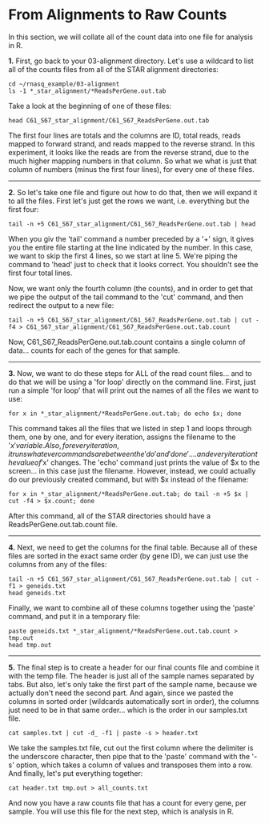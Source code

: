 From Alignments to Raw Counts
==============================

In this section, we will collate all of the count data into one file for analysis in R.

**1\.** First, go back to your 03-alignment directory. Let's use a wildcard to list all of the counts files from all of the STAR alignment directories:

    cd ~/rnasq_example/03-alignment
    ls -1 *_star_alignment/*ReadsPerGene.out.tab

Take a look at the beginning of one of these files:

    head C61_S67_star_alignment/C61_S67_ReadsPerGene.out.tab

The first four lines are totals and the columns are ID, total reads, reads mapped to forward strand, and reads mapped to the reverse strand. In this experiment, it looks like the reads are from the reverse strand, due to the much higher mapping numbers in that column. So what we what is just that column of numbers (minus the first four lines), for every one of these files.

---

**2\.** So let's take one file and figure out how to do that, then we will expand it to all the files. First let's just get the rows we want, i.e. everything but the first four:

    tail -n +5 C61_S67_star_alignment/C61_S67_ReadsPerGene.out.tab | head

When you giv the 'tail' command a number preceded by a '+' sign, it gives you the entire file starting at the line indicated by the number. In this case, we want to skip the first 4 lines, so we start at line 5. We're piping the command to 'head' just to check that it looks correct. You shouldn't see the first four total lines.

Now, we want only the fourth column (the counts), and in order to get that we pipe the output of the tail command to the 'cut' command, and then redirect the output to a new file:

    tail -n +5 C61_S67_star_alignment/C61_S67_ReadsPerGene.out.tab | cut -f4 > C61_S67_star_alignment/C61_S67_ReadsPerGene.out.tab.count

Now, C61_S67_ReadsPerGene.out.tab.count contains a single column of data... counts for each of the genes for that sample.

---

**3\.** Now, we want to do these steps for ALL of the read count files... and to do that we will be using a 'for loop' directly on the command line. First, just run a simple 'for loop' that will print out the names of all the files we want to use:

    for x in *_star_alignment/*ReadsPerGene.out.tab; do echo $x; done

This command takes all the files that we listed in step 1 and loops through them, one by one, and for every iteration, assigns the filename to the '$x' variable. Also, for every iteration, it runs whatever commands are between the 'do' and 'done'.... and every iteration the value of '$x' changes. The 'echo' command just prints the value of $x to the screen... in this case just the filename. However, instead, we could actually do our previously created command, but with $x instead of the filename:

    for x in *_star_alignment/*ReadsPerGene.out.tab; do tail -n +5 $x | cut -f4 > $x.count; done

After this command, all of the STAR directories should have a ReadsPerGene.out.tab.count file.

---

**4\.** Next, we need to get the columns for the final table. Because all of these files are sorted in the exact same order (by gene ID), we can just use the columns from any of the files:

    tail -n +5 C61_S67_star_alignment/C61_S67_ReadsPerGene.out.tab | cut -f1 > geneids.txt
    head geneids.txt

Finally, we want to combine all of these columns together using the 'paste' command, and put it in a temporary file:

    paste geneids.txt *_star_alignment/*ReadsPerGene.out.tab.count > tmp.out
    head tmp.out

---

**5\.** The final step is to create a header for our final counts file and combine it with the temp file. The header is just all of the sample names separated by tabs. But also, let's only take the first part of the sample name, because we actually don't need the second part. And again, since we pasted the columns in sorted order (wildcards automatically sort in order), the columns just need to be in that same order... which is the order in our samples.txt file.

    cat samples.txt | cut -d_ -f1 | paste -s > header.txt

We take the samples.txt file, cut out the first column where the delimiter is the underscore character, then pipe that to the 'paste' command with the '-s' option, which takes a column of values and transposes them into a row. And finally, let's put everything together:

    cat header.txt tmp.out > all_counts.txt

And now you have a raw counts file that has a count for every gene, per sample. You will use this file for the next step, which is analysis in R.
